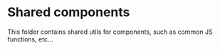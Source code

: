 # Shared components

This folder contains shared utils for components, such as common JS functions, etc...
